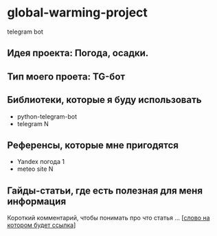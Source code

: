 # global-warming-project
telegram bot 

## Идея проекта: Погода, осадки.
## Тип моего проета: TG-бот
> 

## Библиотеки, которые я буду использовать
- python-telegram-bot
- telegram N

## Референсы, которые мне пригодятся
- Yandex погода 1
- meteo site N

## Гайды-статьи, где есть полезная для меня информация
Короткий комментарий, чтобы понимать про что статья ... [[слово на котором будет ссылка](https://www.gismeteo.ru/)]


